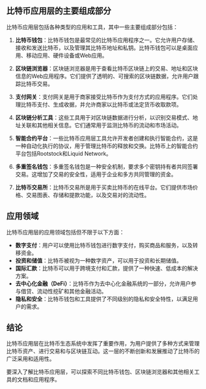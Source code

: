 ﻿## 比特币应用层的主要组成部分

比特币应用层包括各种类型的应用和工具，其中一些主要组成部分包括：

1.  **比特币钱包**：比特币钱包是最常见的比特币应用程序之一。它允许用户存储、接收和发送比特币，以及管理其比特币地址和私钥。比特币钱包可以是桌面应用、移动应用、硬件设备或Web应用。
    
2.  **区块链浏览器**：区块链浏览器是用于查看比特币区块链上的交易、地址和区块信息的Web应用程序。它们提供了透明的、可搜索的区块链数据，允许用户跟踪比特币交易。
    
3.  **支付网关**：支付网关是用于商家接受比特币作为支付方式的应用程序。它们处理比特币支付、生成收据，并允许商家以比特币或法定货币收取款项。
    
4.  **区块链分析工具**：这些工具用于对区块链数据进行分析，以识别交易模式、地址关联和其他相关信息。它们通常用于监测比特币的流动和市场活动。
    
5.  **智能合约平台**：一些比特币应用层工具允许开发者创建和执行智能合约，这是一种自动化执行的协议，用于管理比特币的释放和交换。比特币上的智能合约平台包括Rootstock和Liquid Network。
    
6.  **多重签名钱包**：多重签名钱包是一种安全机制，要求多个密钥持有者共同签署交易。这增加了交易的安全性，适用于企业和多方共同管理的资金。
    
7.  **比特币交易所**：比特币交易所是用于买卖比特币的在线平台。它们提供市场价格、交易图表、存储和提款功能，以及交易对的流动性。
    

## 应用领域

比特币应用层的应用领域包括但不限于以下方面：

-   **数字支付**：用户可以使用比特币钱包进行数字支付，购买商品和服务，以及转移资金。
-   **投资和储值**：比特币被视为一种数字资产，可以用于投资和长期储值。
-   **国际汇款**：比特币可以用于跨境支付和汇款，提供了一种快速、低成本的解决方案。
-   **去中心化金融（DeFi）**：比特币作为去中心化金融系统的一部分，允许用户参与借贷、流动性挖矿和其他金融活动。
-   **隐私和安全**：比特币钱包和工具提供了不同级别的隐私和安全特性，以满足用户的需求。

## 结论

比特币应用层在比特币生态系统中发挥了重要作用，为用户提供了多种方式来管理比特币资产、进行交易和与区块链互动。这一层的不断创新和发展推动了比特币的广泛采用和适用性。

要深入了解比特币应用层，可以探索不同比特币钱包、区块链浏览器和其他相关工具的文档和应用程序。

